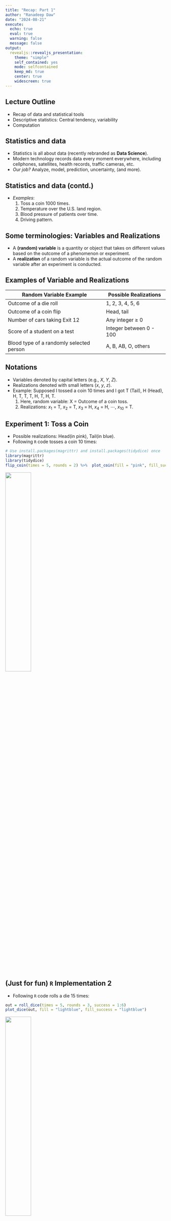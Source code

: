 ```yaml
---
title: "Recap: Part 1"
author: "Ranadeep Daw"
date: "2024-08-21"
execute:
  echo: true
  eval: true
  warning: false
  message: false
output:
  revealjs::revealjs_presentation:
    theme: "simple"
    self_contained: yes
    mode: selfcontained
    keep_md: true
    center: true
    widescreen: true
---
```






## Lecture Outline

* Recap of data and statistical tools
* Descriptive statistics: Central tendency, variability
* Computation
        




## Statistics and data

- Statistics is all about data (recently rebranded as **Data Science**).
- Modern technology records data every moment everywhere, including cellphones, satellites, health records, traffic cameras, etc.
- *Our job?* Analyze, model, prediction, uncertainty, (and more).


## Statistics and data (contd.)

- _Examples_: 
  1. Toss a coin $1000$ times.
  2. Temperature over the U.S. land region.
  3. Blood pressure of patients over time.
  4. Driving pattern.
  

## Some terminologies: Variables and Realizations
  
* A **(random) variable** is a quantity or object that takes on different values based on the outcome of a phenomenon or experiment.
* A **realization** of a random variable is the actual outcome of the random variable after an experiment is conducted. 


## Examples of Variable and Realizations


| Random Variable Example                  | Possible Realizations    |
|------------------------------------------|--------------------------|
| Outcome of a die roll                    | 1, 2, 3, 4, 5, 6         |
| Outcome of a coin flip                   | Head, tail               |
| Number of cars taking Exit 12 | Any integer $\geq$ 0|
| Score of a student on a test             | Integer between 0 - 100  |
| Blood type of a randomly selected person | A, B, AB, O, others      |


## Notations

* Variables denoted by capital letters (e.g., $X$, $Y$, $Z$).
* Realizations denoted with small letters ($x$, $y$, $z$).
* Example: Supposed I tossed a coin $10$ times and I got T (Tail), H (Head), H, T, T, T, H, T, H, T. 
  1. Here, random variable: X = Outcome of a coin toss.
  2. Realizations: $x_1$ = T, $x_2$ = T, $x_3$ = H, $x_4$ = H, $\cdots$, $x_{10}$ = T.







## Experiment 1:  Toss a Coin

* Possible realizations: Head(in pink), Tail(in blue).
* Following $\texttt{R}$ code tosses a coin $10$ times:

``` r
# Use install.packages(magrittr) and install.packages(tidydice) once
library(magrittr) 
library(tidydice)
flip_coin(times = 5, rounds = 2) %>%  plot_coin(fill = "pink", fill_success = "blue")
```

<img src="01_Recap_part1_files/figure-revealjs/unnamed-chunk-1-1.png" width="40%" height="40%" />

## (Just for fun) $\texttt{R}$ Implementation 2

* Following $\texttt{R}$ code rolls a die $15$ times:


``` r
out = roll_dice(times = 5, rounds = 3, success = 1:6)
plot_dice(out, fill = "lightblue", fill_success = "lightblue")
```

<img src="01_Recap_part1_files/figure-revealjs/unnamed-chunk-2-1.png" width="40%" height="40%" />



## Analyzing Data -- *Central Tendency* and *Divergence*

* Statisticians use many different measures to analyze the data patterns, such as
   1. Overall behavior of the data.
   2. Variability in the data. 
   3. Data visualization.
   

## Analyzing Data (contd.)
* *Overall behavior* is analyzed with *central tendency* measures.
* *Variability* from central tendency is analyzed with *divergence* measures.
* Note: Analysis can be as complex as the data warrants. We will only focus on the simple things in this class.






## Central Tendency measures: Mean

- Suppose that I have $n$ realizations $x_1, \cdots, x_n$ from a random variable $X$.

- Arithmetic mean is defined as:

$$ \bar{x} = \frac{x_1 + x_2 + ... + x_n}{n} $$


## Example:

- I tossed a die 10 times and I got
<center> 4, 3, 6, 1, 6, 5, 5, 4, 3, 1 </center>
  - Variable: X = Rolling a die.
  - Number of realizations: n = 10.
  - Realizations: $x_1 = 4, x_2 = 3, \cdots, x_{10} = 1.$
  - Mean: $$ \bar{x} = \frac{4 + 3 + 6 + 1 + 6 + 5 + 5 + 4 + 3 + 1}{10} = \frac{38}{10} = 3.8 $$
  

## Why important?

  - Most commonly used measure to express central tendency.
  - Gives an idea on overall (or average) trend.
  - $\texttt{R}$ syntax:


``` r
mean(<<vector_name>>) # if your variable is not part of a dataset
mean(<<dataset_name>>$<<variable_name>>) 
# if your variable is part of a dataset
```

## Mean (Contd.)

- **Example 1**:  The following data represent the life Span for a Species of Birds in Captivity: $39, 50, 82, 37, 42, 40, 41, 16, 32$.


``` r
lifespan = c(39, 50, 82, 37, 42, 40, 41, 16, 32)
mean(lifespan) # This is the mean
```

```
## [1] 42.11111
```

``` r
sum(lifespan)/9 # Check that mean == sum/count 
```

```
## [1] 42.11111
```


## Mean (Contd.) Example 2 
- Let's do this example in class.
- **Example 2**:  The following data is a sample of 12 butterfly wing lengths (in centimeters): $4.3, 4.4, 4.0, 4.5,  3.8, 3.9, 4.1,  3.6, 3.7, 3.3, 3.5, 4.2$
- What is the mean wing length of this sample?



## Central Tendency: Median

- Definition: median

    - The value that is the middle measurement in an ordered set of data.
    
        - If *n* is odd, then the median is literally the middle number (or the $\frac{n+1}{2}$-th number) of the ORDERED set.
    
        - If *n* is even, then the median is the mean of the two middle numbers (or the mean of $\frac{n}{2}$-th and (1+$\frac{n}{2}$) number) from the ordered set.
    
    
## Median: $\texttt{R}$ syntax



``` r
median(vector) # if your variable is not part of a dataset
median(dataset$variable) # if your variable is part of a dataset
```

## Median (Contd.): Example 1

Recall the previous examples.

1.  **Example 1**:  The following data represent the life Span for a Species of Birds in Captivity: $39, 50, 82, 37, 42, 40, 41, 16, 32$.



``` r
lifespan <- c(39, 50, 82, 37, 42, 40, 41, 16, 32)
median(lifespan) # This is the median
```

```
## [1] 40
```

## Verify the answer
  
  - **Step 1**: Order the data ascending/descending.
<center> 16, 32, 37, 39, 40, 41, 42, 50, 82. </center>

  - **Step 2**: Count the number of observations.
 Here we have $n = 9$ observations.

  - **Step 3** If $n$ is odd, median is the middle number, i.e., $\frac{n+1}{2}$ =  $\frac{9+1}{2}$ = $5^{th}$ number.

- So, the median is in  <font color="#db0b9d">red</font> : <center>16, 32, 37, 39, <font color="#db0b9d">40</font>, 41, 42, 50, 82.</center>




## Median (Contd.): Example 2

- Let's do this example in class.
- **Example 2**:  The following data is a sample of 12 butterfly wing lengths (in centimeters): $4.3, 4.4, 4.0, 4.5,  3.8, 3.9, 4.1,  3.6, 3.7, 3.3, 3.5, 4.2$




## Verify the answer
  
  - **Step 1**: Order the data ascending/descending.
<center> 3.3, 3.5, 3.6, 3.7, 3.8, 3.9, 4.0, 4.1, 4.2, 4.3, 4.4, 4.5 </center>

  - **Step 2**: Count the number of observations.
 Here we have $n = 12$ observations.
 

## Verify the answer

  - **Step 3** If $n$ is even, median is the mean of the two middle numbers, which are the $\frac{12}{2} = 6^{th}$ and $(1 + \frac{12}{2}) = 7^{th}$ numbers.

- So, the median is the mean of the <font color="#db0b9d"> red </font> numbers: <center>3.3, 3.5, 3.6, 3.7, 3.8, <font color="#db0b9d"> 3.9, 4.0, </font> 4.1, 4.2, 4.3, 4.4, 4.5 </center>, i.e., $\frac{3.9 + 4.0}{2}$ = $3.95$.



## Divergence measures: Variance and Standard Deviation


* Mean and median are two statistics to measure the overall behavior of data.
* However, we want to know how *sparse* the data is, i.e., how much it diverges from the central tendency.
* Two common measurement of divergence are *variance* and *standard deviation*.

## Variance

* Definition: variance

$$s^2 = \sum_{i=1}^n  \frac{(x_i - \bar{x})^2}{n-1} = \frac{\sum_{i=1}^n x_i^2 - \frac{(\sum_{i=1}^n x_i)^2}{n}}{n-1}$$

* Definition:  Standard Deviation

$$s = \sqrt{s^2}$$

## $\texttt{R}$ implementation

- $\texttt{R}$ syntax:


``` r
var(vector) or sd(vector) # if your variable is not part of a dataset
var(dataset$variable) or sd(dataset$variable) # if your variable is part of a dataset
```


## Variance from Example 1

- This is the previous lifespan example.


``` r
lifespan <- c(39, 50, 82, 37, 42, 40, 41, 16, 32)
var(lifespan) #This is the variance
```

```
## [1] 309.8611
```

``` r
sd(lifespan) #This is the standard deviation
```

```
## [1] 17.60287
```


## Variance from Example 2

- This is the previous wing length example.
- Let's do this example in class.





## Why study divergence?


- Suppose both the Biostatistics sections have average grade **B**, but
  - Everybody in section 1 got **B**.
  - 50% in section 2 got **A**, other 50% in section 2 got **B**.
  
- Here mean is same for both sections, but we must study divergence/ variance to understand the differences in two sections.


